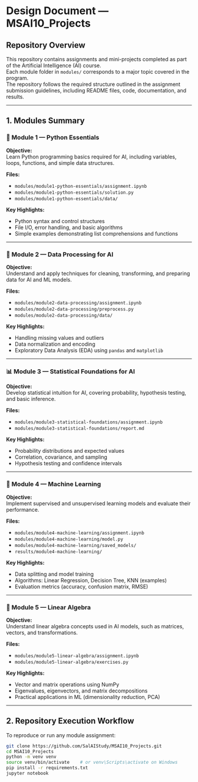 # Design Document — MSAI10_Projects

## Repository Overview
This repository contains assignments and mini-projects completed as part of the Artificial Intelligence (AI) course.  
Each module folder in `modules/` corresponds to a major topic covered in the program.  
The repository follows the required structure outlined in the assignment submission guidelines, including README files, code, documentation, and results.

---

## 1. Modules Summary

### 🧩 Module 1 — Python Essentials
**Objective:**  
Learn Python programming basics required for AI, including variables, loops, functions, and simple data structures.

**Files:**  
- `modules/module1-python-essentials/assignment.ipynb`  
- `modules/module1-python-essentials/solution.py`  
- `modules/module1-python-essentials/data/`

**Key Highlights:**  
- Python syntax and control structures  
- File I/O, error handling, and basic algorithms  
- Simple examples demonstrating list comprehensions and functions  

---

### 🧮 Module 2 — Data Processing for AI
**Objective:**  
Understand and apply techniques for cleaning, transforming, and preparing data for AI and ML models.

**Files:**  
- `modules/module2-data-processing/assignment.ipynb`  
- `modules/module2-data-processing/preprocess.py`  
- `modules/module2-data-processing/data/`

**Key Highlights:**  
- Handling missing values and outliers  
- Data normalization and encoding  
- Exploratory Data Analysis (EDA) using `pandas` and `matplotlib`  

---

### 📊 Module 3 — Statistical Foundations for AI
**Objective:**  
Develop statistical intuition for AI, covering probability, hypothesis testing, and basic inference.

**Files:**  
- `modules/module3-statistical-foundations/assignment.ipynb`  
- `modules/module3-statistical-foundations/report.md`  

**Key Highlights:**  
- Probability distributions and expected values  
- Correlation, covariance, and sampling  
- Hypothesis testing and confidence intervals  

---

### 🤖 Module 4 — Machine Learning
**Objective:**  
Implement supervised and unsupervised learning models and evaluate their performance.

**Files:**  
- `modules/module4-machine-learning/assignment.ipynb`  
- `modules/module4-machine-learning/model.py`  
- `modules/module4-machine-learning/saved_models/`  
- `results/module4-machine-learning/`

**Key Highlights:**  
- Data splitting and model training  
- Algorithms: Linear Regression, Decision Tree, KNN (examples)  
- Evaluation metrics (accuracy, confusion matrix, RMSE)  

---

### 🔢 Module 5 — Linear Algebra
**Objective:**  
Understand linear algebra concepts used in AI models, such as matrices, vectors, and transformations.

**Files:**  
- `modules/module5-linear-algebra/assignment.ipynb`  
- `modules/module5-linear-algebra/exercises.py`

**Key Highlights:**  
- Vector and matrix operations using NumPy  
- Eigenvalues, eigenvectors, and matrix decompositions  
- Practical applications in ML (dimensionality reduction, PCA)  

---

## 2. Repository Execution Workflow
To reproduce or run any module assignment:

```bash
git clone https://github.com/SalAIStudy/MSAI10_Projects.git
cd MSAI10_Projects
python -m venv venv
source venv/bin/activate    # or venv\Scripts\activate on Windows
pip install -r requirements.txt
jupyter notebook
